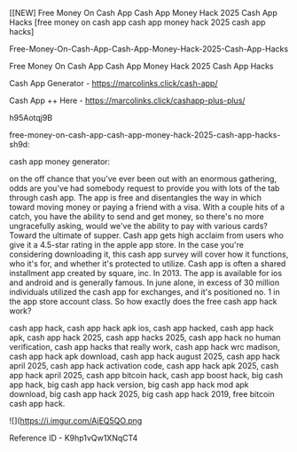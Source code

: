 [[NEW] Free Money On Cash App Cash App Money Hack 2025 Cash App Hacks [free money on cash app cash app money hack 2025 cash app hacks]

Free-Money-On-Cash-App-Cash-App-Money-Hack-2025-Cash-App-Hacks

Free Money On Cash App Cash App Money Hack 2025 Cash App Hacks

Cash App Generator -  https://marcolinks.click/cash-app/

Cash App ++ Here - https://marcolinks.click/cashapp-plus-plus/

h95Aotqj9B

free-money-on-cash-app-cash-app-money-hack-2025-cash-app-hacks-sh9d:

cash app money generator:

on the off chance that you've ever been out with an enormous gathering, odds are you've had somebody request to provide you with lots of the tab through cash app. The app is free and disentangles the way in which toward moving money or paying a friend with a visa. With a couple hits of a catch, you have the ability to send and get money, so there's no more ungracefully asking, would we've the ability to pay with various cards? Toward the ultimate of supper. Cash app gets high acclaim from users who give it a 4.5-star rating in the apple app store. In the case you're considering downloading it, this cash app survey will cover how it functions, who it's for, and whether it's protected to utilize. Cash app is often a shared installment app created by square, inc. In 2013. The app is available for ios and android and is generally famous. In june alone, in excess of 30 million individuals utilized the cash app for exchanges, and it's positioned no. 1 in the app store account class. So how exactly does the free cash app hack work?

cash app hack, cash app hack apk ios, cash app hacked, cash app hack apk, cash app hack 2025, cash app hacks 2025, cash app hack no human verification, cash app hacks that really work, cash app hack wrc madison, cash app hack apk download, cash app hack august 2025, cash app hack april 2025, cash app hack activation code, cash app hack apk 2025, cash app hack april 2025, cash app bitcoin hack, cash app boost hack, big cash app hack, big cash app hack version, big cash app hack mod apk download, big cash app hack 2025, big cash app hack 2019, free bitcoin cash app hack.

![](https://i.imgur.com/AjEQ5QO.png

Reference ID - K9hp1vQw1XNqCT4